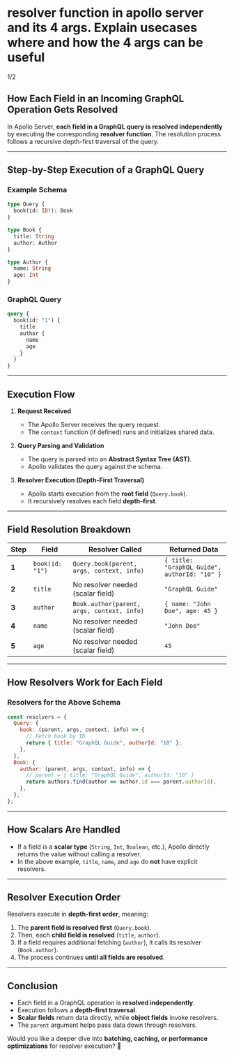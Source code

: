 # resolver function in apollo server and its 4 args. Explain usecases where and how the 4 args can be  useful



1/2


## **How Each Field in an Incoming GraphQL Operation Gets Resolved**

In Apollo Server, **each field in a GraphQL query is resolved independently** by executing the corresponding **resolver function**. The resolution process follows a recursive depth-first traversal of the query.

---

## **Step-by-Step Execution of a GraphQL Query**

### **Example Schema**

```graphql
type Query {
  book(id: ID!): Book
}

type Book {
  title: String
  author: Author
}

type Author {
  name: String
  age: Int
}
```

### **GraphQL Query**

```graphql
query {
  book(id: "1") {
    title
    author {
      name
      age
    }
  }
}
```

---

## **Execution Flow**

1. **Request Received**  
   - The Apollo Server receives the query request.  
   - The `context` function (if defined) runs and initializes shared data.

2. **Query Parsing and Validation**  
   - The query is parsed into an **Abstract Syntax Tree (AST)**.  
   - Apollo validates the query against the schema.

3. **Resolver Execution (Depth-First Traversal)**  
   - Apollo starts execution from the **root field** (`Query.book`).  
   - It recursively resolves each field **depth-first**.

---

## **Field Resolution Breakdown**

| **Step** | **Field** | **Resolver Called** | **Returned Data** |
|----------|----------|---------------------|-------------------|
| **1** | `book(id: "1")` | `Query.book(parent, args, context, info)` | `{ title: "GraphQL Guide", authorId: "10" }` |
| **2** | `title` | No resolver needed (scalar field) | `"GraphQL Guide"` |
| **3** | `author` | `Book.author(parent, args, context, info)` | `{ name: "John Doe", age: 45 }` |
| **4** | `name` | No resolver needed (scalar field) | `"John Doe"` |
| **5** | `age` | No resolver needed (scalar field) | `45` |

---

## **How Resolvers Work for Each Field**

### **Resolvers for the Above Schema**

```javascript
const resolvers = {
  Query: {
    book: (parent, args, context, info) => {
      // Fetch book by ID
      return { title: "GraphQL Guide", authorId: "10" };
    },
  },
  Book: {
    author: (parent, args, context, info) => {
      // parent = { title: "GraphQL Guide", authorId: "10" }
      return authors.find(author => author.id === parent.authorId);
    },
  },
};
```

---

## **How Scalars Are Handled**

- If a field is a **scalar type** (`String`, `Int`, `Boolean`, etc.), Apollo directly returns the value without calling a resolver.
- In the above example, `title`, `name`, and `age` do **not** have explicit resolvers.

---

## **Resolver Execution Order**

Resolvers execute in **depth-first order**, meaning:

1. The **parent field is resolved first** (`Query.book`).
2. Then, each **child field is resolved** (`title`, `author`).
3. If a field requires additional fetching (`author`), it calls its resolver (`Book.author`).
4. The process continues **until all fields are resolved**.

---

## **Conclusion**

- Each field in a GraphQL operation is **resolved independently**.
- Execution follows a **depth-first traversal**.
- **Scalar fields** return data directly, while **object fields** invoke resolvers.
- The `parent` argument helps pass data down through resolvers.

Would you like a deeper dive into **batching, caching, or performance optimizations** for resolver execution? 🚀